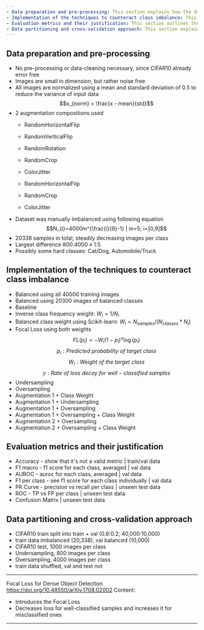 ```yaml
---
- Data preparation and pre-processing: This section explains how the data is prepared and pre-processed, including any necessary data cleaning, normalization, and augmentation techniques.
- Implementation of the techniques to counteract class imbalance: This section describes the techniques used to counteract class imbalance in the CIFAR10 dataset, including over-sampling, under-sampling, and cost-sensitive learning.
- Evaluation metrics and their justification: This section outlines the evaluation metrics used to assess the performance of each technique, and explains the rationale for choosing these metrics.
- Data partitioning and cross-validation approach: This section explains how the data is split into training and testing sets, and the cross-validation approach used to ensure the robustness of the results.
---
```


## Data preparation and pre-processing
- No pre-processing or data-cleaning necessary, since CIFAR10 already error free
- Images are small in dimension, but rather noise free
- All images are normalized using a mean and standard deviation of 0.5 to reduce the variance of input data
$$x_{norm} = \frac{x - mean}{std}$$
- 2 augmentation compositions used
	- RandomHorizontalFlip
	- RandomVerticalFlip
	- RandomRotation
	- RandomCrop
	- ColorJitter

	- RandomHorizontalFlip
	- RandomCrop
	- ColorJitter
- Dataset was manually imbalanced using following equation
$$N_{i}=4000m^{\frac{i}{9}-1} | m=5; i=[0,9]$$
- 20338 samples in total, steadily decreasing images per class
- Largest difference 800:4000 $\equiv$ 1:5
- Possibly some hard classes: Cat/Dog, Automobile/Truck

## Implementation of the techniques to counteract class imbalance
- Balanced using all 40000 training images
- Balanced using 20300 images of balanced classes
- Baseline 
- Inverse class frequency weight: $W_{i}=1/N_{i}$
- Balanced class weight using Scikit-learn: $W_{i}=N_{samples}/(N_{classes}*N_{i})$
- Focal Loss using both weights
$$FL(p_i) = -W_i (1 - p_i)^\gamma \log(p_i)$$
$$p_i: Predicted\ probability\ of\ target\ class$$
$$W_i: Weight\ of\ the\ target\ class$$
$$\gamma:Rate\ of\ loss\ decay\ for\ well-classified\ samples$$
- Undersampling
- Oversampling
- Augmentation 1 + Class Weight
- Augmentation 1 + Undersampling
- Augmentation 1 + Oversampling
- Augmentation 1 + Oversampling + Class Weight
- Augmentation 2 + Oversampling
- Augmentation 2 + Oversampling + Class Weight

## Evaluation metrics and their justification
- Accuracy - show that it's not a valid metric | train/val data
- F1 macro - f1 score for each class, averaged | val data
- AUROC - auroc for each class, averaged | val data
- F1 per class - see f1 score for each class individually | val data
- PR Curve - precision vs recall per class | unseen test data
- ROC - TP vs FP per class | unseen test data
- Confusion Matrix | unseen test data

## Data partitioning and cross-validation approach
- CIFAR10 train split into train + val (0.8:0.2; 40,000:10,000)
- train data imbalanced (20,338), val balanced (10,000)
- CIFAR10 test, 1000 images per class
- Undersampling, 800 images per class
- Oversampling, 4000 images per class
- train data shuffled, val and test not


---
Focal Loss for Dense Object Detection
https://doi.org/10.48550/arXiv.1708.02002
Content:
- Introduces the Focal Loss
- Decreases loss for well-classified samples and increases it for misclassified ones
---